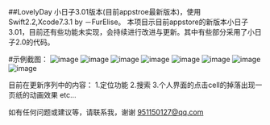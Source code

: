 ##LovelyDay
小日子3.01版本(目前appstroe最新版本)，使用Swift2.2,Xcode7.3.1   by －FurElise。
本项目示目前appstore的新版本小日子3.01，目前还有些功能未实现，会持续进行改进与更新。其中有些部分采用了小日子2.0的代码。

#示例截图：
![image](https://github.com/EliseTonight/LovelyDay/blob/master/图片/01.png)
![image](https://github.com/EliseTonight/LovelyDay/blob/master/图片/02.png)
![image](https://github.com/EliseTonight/LovelyDay/blob/master/图片/03.png)
![image](https://github.com/EliseTonight/LovelyDay/blob/master/图片/04.png)
![image](https://github.com/EliseTonight/LovelyDay/blob/master/图片/05.png)
![image](https://github.com/EliseTonight/LovelyDay/blob/master/图片/06.png)
![image](https://github.com/EliseTonight/LovelyDay/blob/master/图片/07.png)
![image](https://github.com/EliseTonight/LovelyDay/blob/master/图片/08.png)

目前在更新序列中的内容：
1.定位功能
2.搜索
3.个人界面的点击cell的掉落出现一页纸的动画效果
etc...

如有任何问题或建议等，请联系我，谢谢
951150127@qq.com



